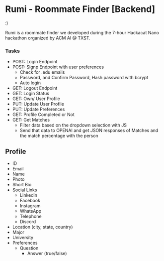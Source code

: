 # Rumi - Roommate Finder [Backend]

:)

Rumi is a roommate finder we developed during the 7-hour Hackacat Nano hackathon organized by ACM AI @ TXST.

### Tasks
- POST: Login Endpoint
- POST: Signp Endpoint with user preferences
    + Check for .edu emails
    + Password, and Confirm Password, Hash password with bcrypt
    + Auto login
- GET: Logout Endpoint
- GET: Login Status
- GET: Own/ User Profile
- PUT: Update User Profile
- PUT: Update Preferences
- GET: Profile Completed or Not
- GET: Get Matches
    + Filter data based on the dropdown selection with JS
    + Send that data to OPENAI and get JSON responses of Matches and the match percentage with the person


## Profile
- ID
- Email
- Name
- Photo
- Short Bio
- Social Links
    + Linkedin
    + Facebook
    + Instagram
    + WhatsApp
    + Telephone
    + Discord
- Location (city, state, country)
- Major
- University
- Preferences
    + Question
        - Answer (true/false)

